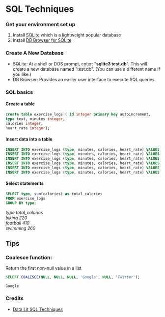 # SQL Techniques

### Get your environment set up

1. Install [SQLite](https://www.sqlite.org/quickstart.html) which is a lightweight popular database
2. Install [DB Browser for SQLite](https://sqlitebrowser.org/dl/)

### Create A New Database

* SQLite: At a shell or DOS prompt, enter: "**sqlite3 test.db**". This will create a new database named "test.db". \(You can use a different name if you like.\)
* DB Browser: Provides an easier user interface to execute SQL queries

### SQL basics

#### Create a table

```sql
create table exercise_logs ( id integer primary key autoincrement,
type text, minutes integer,
calories integer,
heart_rate integer);
```

#### Insert data into a table

```sql
INSERT INTO exercise_logs (type, minutes, calories, heart_rate) VALUES ('biking', 60, 100, 110);
INSERT INTO exercise_logs (type, minutes, calories, heart_rate) VALUES ('biking', 45, 120, 100);
INSERT INTO exercise_logs (type, minutes, calories, heart_rate) VALUES ('football', 62, 200, 120);
INSERT INTO exercise_logs (type, minutes, calories, heart_rate) VALUES ('football', 90, 210, 140);
INSERT INTO exercise_logs (type, minutes, calories, heart_rate) VALUES ('swimming', 30, 110, 120);
INSERT INTO exercise_logs (type, minutes, calories, heart_rate) VALUES ('swimming', 40, 150, 130);
```

#### Select statements

```sql
SELECT type, sum(calories) as total_calories
FROM exercise_logs 
GROUP BY type;
```

_type total\_calories  
biking 220  
football 410   
swimming 260_

## Tips

### Coalesce function:

Return the first non-null value in a list

```sql
SELECT COALESCE(NULL, NULL, NULL, 'Google', NULL, 'Twitter');
```

```text
Google
```

### Credits

* [Data Lit SQL Techniques](https://www.theschool.ai/courses/data-lit/lessons/sql-techniques-for-hospital-database-management/)







